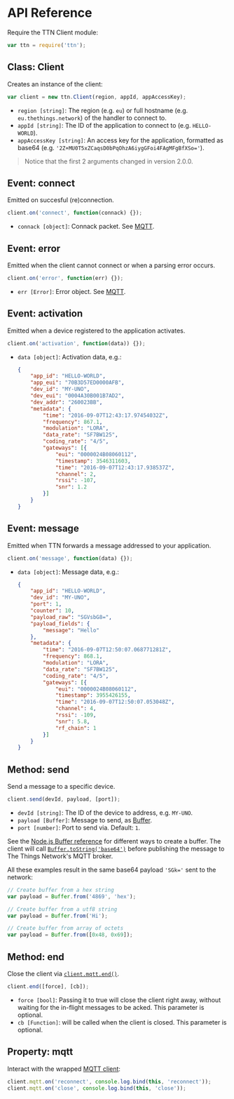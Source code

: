 # API Reference

Require the TTN Client module:

```js
var ttn = require('ttn');
```

## Class: Client

Creates an instance of the client:

```js
var client = new ttn.Client(region, appId, appAccessKey);
```

* `region [string]`: The region (e.g. `eu`) or full hostname (e.g. `eu.thethings.network`) of the handler to connect to.
* `appId [string]`: The ID of the application to connect to (e.g. `HELLO-WORLD`).
* `appAccessKey [string]`: An access key for the application, formatted as base64 (e.g. `'2Z+MU0T5xZCaqsD0bPqOhzA6iygGFoi4FAgMFgBfXSo='`).

> Notice that the first 2 arguments changed in version 2.0.0.

## Event: connect

Emitted on succesful (re)connection.

```js
client.on('connect', function(connack) {});
```

* `connack [object]`: Connack packet. See [MQTT](https://www.npmjs.com/package/mqtt#event-connect).

## Event: error

Emitted when the client cannot connect or when a parsing error occurs.

```js
client.on('error', function(err) {});
```

* `err [Error]`: Error object. See [MQTT](https://www.npmjs.com/package/mqtt#event-error).

## Event: activation

Emitted when a device registered to the application activates.

```js
client.on('activation', function(data)) {});
```

*  `data [object]`: Activation data, e.g.:

	```json
	{
		"app_id": "HELLO-WORLD",
		"app_eui": "70B3D57ED0000AFB",
		"dev_id": "MY-UNO",
		"dev_eui": "0004A30B001B7AD2",
		"dev_addr": "260023BB",
		"metadata": {
			"time": "2016-09-07T12:43:17.97454032Z",
			"frequency": 867.1,
			"modulation": "LORA",
			"data_rate": "SF7BW125",
			"coding_rate": "4/5",
			"gateways": [{
				"eui": "0000024B08060112",
				"timestamp": 3546311603,
				"time": "2016-09-07T12:43:17.938537Z",
				"channel": 2,
				"rssi": -107,
				"snr": 1.2
			}]
		}
	}
	```

## Event: message

Emitted when TTN forwards a message addressed to your application.

```js
client.on('message', function(data) {});
```

*  `data [object]`: Message data, e.g.:

	```json
	{
		"app_id": "HELLO-WORLD",
		"dev_id": "MY-UNO",
		"port": 1,
		"counter": 10,
		"payload_raw": "SGVsbG8=",
		"payload_fields": {
			"message": "Hello"
		},
		"metadata": {
			"time": "2016-09-07T12:50:07.068771281Z",
			"frequency": 868.1,
			"modulation": "LORA",
			"data_rate": "SF7BW125",
			"coding_rate": "4/5",
			"gateways": [{
				"eui": "0000024B08060112",
				"timestamp": 3955426155,
				"time": "2016-09-07T12:50:07.053048Z",
				"channel": 4,
				"rssi": -109,
				"snr": 5.8,
				"rf_chain": 1
			}]
		}
	}
	```

## Method: send

Send a message to a specific device.

```js
client.send(devId, payload, [port]);
```

* `devId [string]`: The ID of the device to address, e.g. `MY-UNO`.
* `payload [Buffer]`: Message to send, as [Buffer](https://nodejs.org/api/buffer.html).
* `port [number]`: Port to send via. Default: `1`.

See the [Node.js Buffer reference](https://nodejs.org/api/buffer.html#buffer_class_buffer) for different ways to create a buffer. The client will call [`Buffer.toString('base64')`](https://nodejs.org/api/buffer.html#buffer_buf_tostring_encoding_start_end) before publishing the message to The Things Network's MQTT broker.

All these examples result in the same base64 payload `'SGk='` sent to the network:

```js
// Create buffer from a hex string
var payload = Buffer.from('4869', 'hex');

// Create buffer from a utf8 string
var payload = Buffer.from('Hi');

// Create buffer from array of octets
var payload = Buffer.from([0x48, 0x69]);
```

## Method: end

Close the client via [`client.mqtt.end()`](https://www.npmjs.com/package/mqtt#end).

```js
client.end([force], [cb]);
```

* `force [bool]`: Passing it to true will close the client right away, without waiting for the in-flight messages to be acked. This parameter is optional.
* `cb [Function]`: will be called when the client is closed. This parameter is optional.

## Property: mqtt

Interact with the wrapped [MQTT client](https://www.npmjs.com/package/mqtt):

```js
client.mqtt.on('reconnect', console.log.bind(this, 'reconnect'));
client.mqtt.on('close', console.log.bind(this, 'close'));
```
